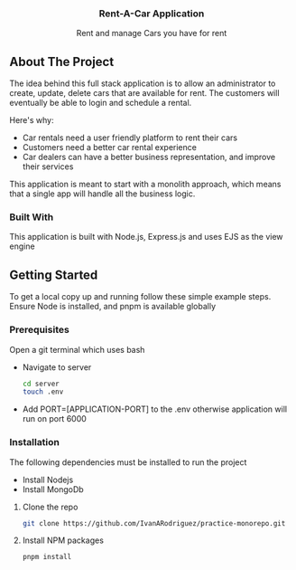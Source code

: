 <div align="center">

  <h3 align="center">Rent-A-Car Application</h3>

  <p align="center">
   Rent and manage Cars you have for rent
  </p>
</div>

<!-- ABOUT THE PROJECT -->

## About The Project

The idea behind this full stack application is to allow an administrator to create, update, delete cars that are available for rent. The customers will eventually be able to login and schedule a rental.

Here's why:

- Car rentals need a user friendly platform to rent their cars
- Customers need a better car rental experience
- Car dealers can have a better business representation, and improve their services

This application is meant to start with a monolith approach, which means that a single app will handle all the business logic.

### Built With

This application is built with Node.js, Express.js and uses EJS as the view engine

<!-- GETTING STARTED -->

## Getting Started

To get a local copy up and running follow these simple example steps. Ensure Node is installed, and pnpm is available globally

### Prerequisites

Open a git terminal which uses bash

- Navigate to server

  ```sh
  cd server
  touch .env
  ```

- Add PORT=[APPLICATION-PORT] to the .env otherwise application will run on port 6000

### Installation

The following dependencies must be installed to run the project

- Install Nodejs
- Install MongoDb

1. Clone the repo
   ```sh
   git clone https://github.com/IvanARodriguez/practice-monorepo.git
   ```
2. Install NPM packages
   ```sh
   pnpm install
   ```
